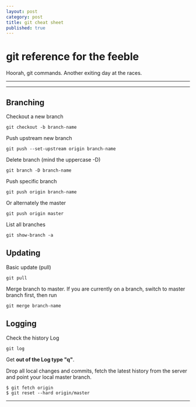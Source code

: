 ```yaml
---
layout: post
category: post
title: git cheat sheet
published: true
---
```


# git reference for the feeble

Hoorah, git commands. Another exiting day at the races.

***
<hr class="rule">

## Branching

Checkout a new branch

    git checkout -b branch-name
    
Push upstream new branch

	git push --set-upstream origin branch-name

Delete branch (mind the uppercase -D)

    git branch -D branch-name

Push specific branch

    git push origin branch-name

Or alternately the master

    git push origin master

List all branches

	git show-branch -a

## Updating

Basic update (pull)

    git pull

Merge branch to master. If you are currently on a branch, switch to master branch first, then run

    git merge branch-name

## Logging

Check the history Log

    git log

Get **out of the Log type "q"**.

Drop all local changes and commits, fetch the latest history from the server and point your local master branch.

    $ git fetch origin
    $ git reset --hard origin/master

***
